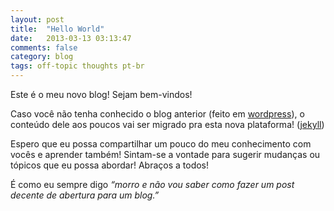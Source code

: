```yaml
---
layout: post
title:  "Hello World"
date:   2013-03-13 03:13:47
comments: false
category: blog
tags: off-topic thoughts pt-br
---
```


Este é o meu novo blog! Sejam bem-vindos!

Caso você não tenha conhecido o blog anterior (feito em [wordpress]), o conteúdo dele aos poucos vai ser migrado pra esta nova plataforma! ([jekyll]) 

Espero que eu possa compartilhar um pouco do meu conhecimento com vocês e aprender também! Sintam-se a vontade para sugerir mudanças ou tópicos que eu possa abordar!
Abraços a todos!


É como eu sempre digo *“morro e não vou saber como fazer um post decente de abertura para um blog.”*

[jekyll]:      http://jekyllrb.com
[wordpress]:   http://wordpress.org